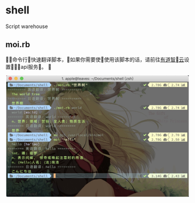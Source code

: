 # shell
Script warehouse

## moi.rb
命令行快速翻译脚本，如果你需要使使用该脚本的话，请前往[有道智云](https://ai.youdao.com/docs/doc-trans-api.s#p01)设置api服务。


<p align="center"><img width="500" src="./docs/shell1.jpg" alt="moi demo" align="center"></p>